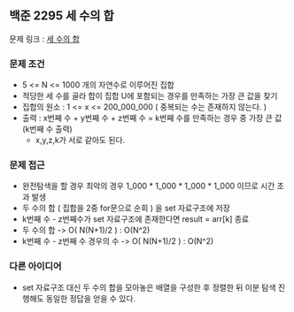 ## 백준 2295 세 수의 합

문제 링크 : [세 수의 합](https://www.acmicpc.net/problem/2295)

### 문제 조건

- 5 <= N <= 1000 개의 자연수로 이루어진 집합
- 적당한 세 수를 골라 합이 집합 U에 포함되는 경우를 만족하는 가장 큰 값을 찾기
- 집합의 원소 : 1 <= x <= 200_000_000 ( 중복되는 수는 존재하지 않는다. )
- 출력 : x번째 수 + y번째 수 + z번째 수 = k번째 수를 만족하는 경우 중 가장 큰 값 (k번째 수 출력)
    - x,y,z,k가 서로 같아도 된다.

### 문제 접근

- 완전탐색을 할 경우 최악의 경우 1_000 * 1_000 * 1_000 * 1_000 이므로 시간 초과 발생
- 두 수의 합 ( 집합을 2중 for문으로 순회 ) 을 set 자료구조에 저장
- k번째 수 - z번째수가 set 자료구조에 존재한다면 result = arr[k] 종료
- 두 수의 합 ->  O( N(N+1)/2 ) : O(N^2)
- k번째 수 - z번째 수 경우의 수 -> O( N(N+1)/2 ) : O(N^2)

### 다른 아이디어
- set 자료구조 대신 두 수의 합을 모아놓은 배열을 구성한 후 정렬한 뒤 이분 탐색 진행해도 동일한 정답을 얻을 수 있다.